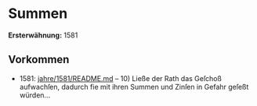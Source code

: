 # Summen

**Ersterwähnung:** 1581

## Vorkommen
- 1581: [jahre/1581/README.md](../jahre/1581/README.md) – 10) Ließe der Rath das Geſchoß aufwachſen, dadurch
fie mit ihren Summen und Zinſen in Gefahr geſeßt
würden...
